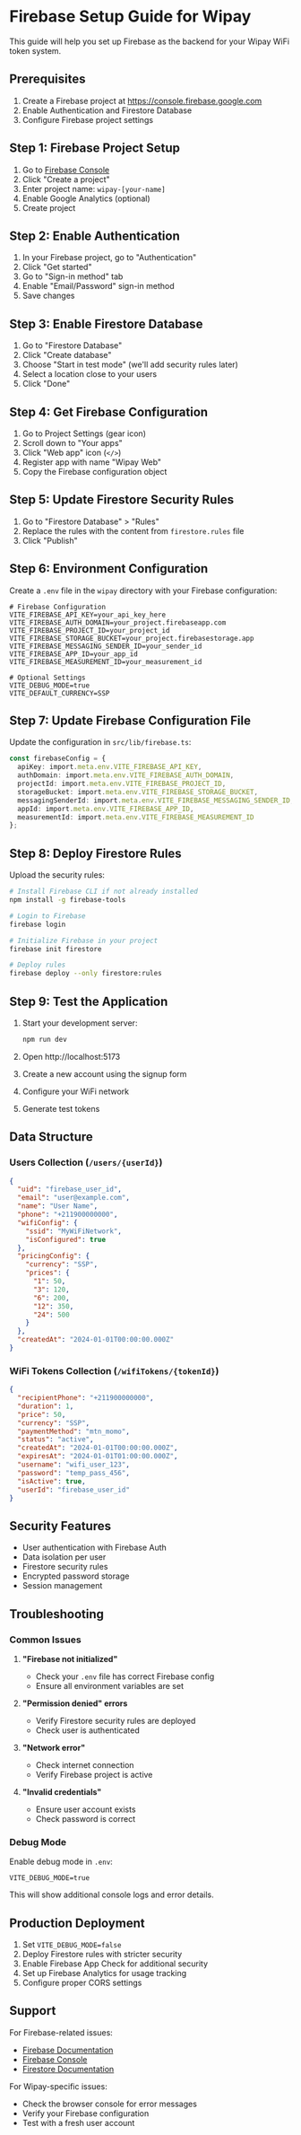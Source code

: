 # Firebase Setup Guide for Wipay

This guide will help you set up Firebase as the backend for your Wipay WiFi token system.

## Prerequisites

1. Create a Firebase project at https://console.firebase.google.com
2. Enable Authentication and Firestore Database
3. Configure Firebase project settings

## Step 1: Firebase Project Setup

1. Go to [Firebase Console](https://console.firebase.google.com)
2. Click "Create a project"
3. Enter project name: `wipay-[your-name]`
4. Enable Google Analytics (optional)
5. Create project

## Step 2: Enable Authentication

1. In your Firebase project, go to "Authentication"
2. Click "Get started"
3. Go to "Sign-in method" tab
4. Enable "Email/Password" sign-in method
5. Save changes

## Step 3: Enable Firestore Database

1. Go to "Firestore Database"
2. Click "Create database"
3. Choose "Start in test mode" (we'll add security rules later)
4. Select a location close to your users
5. Click "Done"

## Step 4: Get Firebase Configuration

1. Go to Project Settings (gear icon)
2. Scroll down to "Your apps"
3. Click "Web app" icon (`</>`)
4. Register app with name "Wipay Web"
5. Copy the Firebase configuration object

## Step 5: Update Firestore Security Rules

1. Go to "Firestore Database" > "Rules"
2. Replace the rules with the content from `firestore.rules` file
3. Click "Publish"

## Step 6: Environment Configuration

Create a `.env` file in the `wipay` directory with your Firebase configuration:

```env
# Firebase Configuration
VITE_FIREBASE_API_KEY=your_api_key_here
VITE_FIREBASE_AUTH_DOMAIN=your_project.firebaseapp.com
VITE_FIREBASE_PROJECT_ID=your_project_id
VITE_FIREBASE_STORAGE_BUCKET=your_project.firebasestorage.app
VITE_FIREBASE_MESSAGING_SENDER_ID=your_sender_id
VITE_FIREBASE_APP_ID=your_app_id
VITE_FIREBASE_MEASUREMENT_ID=your_measurement_id

# Optional Settings
VITE_DEBUG_MODE=true
VITE_DEFAULT_CURRENCY=SSP
```

## Step 7: Update Firebase Configuration File

Update the configuration in `src/lib/firebase.ts`:

```typescript
const firebaseConfig = {
  apiKey: import.meta.env.VITE_FIREBASE_API_KEY,
  authDomain: import.meta.env.VITE_FIREBASE_AUTH_DOMAIN,
  projectId: import.meta.env.VITE_FIREBASE_PROJECT_ID,
  storageBucket: import.meta.env.VITE_FIREBASE_STORAGE_BUCKET,
  messagingSenderId: import.meta.env.VITE_FIREBASE_MESSAGING_SENDER_ID,
  appId: import.meta.env.VITE_FIREBASE_APP_ID,
  measurementId: import.meta.env.VITE_FIREBASE_MEASUREMENT_ID
};
```

## Step 8: Deploy Firestore Rules

Upload the security rules:

```bash
# Install Firebase CLI if not already installed
npm install -g firebase-tools

# Login to Firebase
firebase login

# Initialize Firebase in your project
firebase init firestore

# Deploy rules
firebase deploy --only firestore:rules
```

## Step 9: Test the Application

1. Start your development server:
   ```bash
   npm run dev
   ```

2. Open http://localhost:5173
3. Create a new account using the signup form
4. Configure your WiFi network
5. Generate test tokens

## Data Structure

### Users Collection (`/users/{userId}`)
```json
{
  "uid": "firebase_user_id",
  "email": "user@example.com",
  "name": "User Name",
  "phone": "+211900000000",
  "wifiConfig": {
    "ssid": "MyWiFiNetwork",
    "isConfigured": true
  },
  "pricingConfig": {
    "currency": "SSP",
    "prices": {
      "1": 50,
      "3": 120,
      "6": 200,
      "12": 350,
      "24": 500
    }
  },
  "createdAt": "2024-01-01T00:00:00.000Z"
}
```

### WiFi Tokens Collection (`/wifiTokens/{tokenId}`)
```json
{
  "recipientPhone": "+211900000000",
  "duration": 1,
  "price": 50,
  "currency": "SSP",
  "paymentMethod": "mtn_momo",
  "status": "active",
  "createdAt": "2024-01-01T00:00:00.000Z",
  "expiresAt": "2024-01-01T01:00:00.000Z",
  "username": "wifi_user_123",
  "password": "temp_pass_456",
  "isActive": true,
  "userId": "firebase_user_id"
}
```

## Security Features

- User authentication with Firebase Auth
- Data isolation per user
- Firestore security rules
- Encrypted password storage
- Session management

## Troubleshooting

### Common Issues

1. **"Firebase not initialized"**
   - Check your `.env` file has correct Firebase config
   - Ensure all environment variables are set

2. **"Permission denied" errors**
   - Verify Firestore security rules are deployed
   - Check user is authenticated

3. **"Network error"**
   - Check internet connection
   - Verify Firebase project is active

4. **"Invalid credentials"**
   - Ensure user account exists
   - Check password is correct

### Debug Mode

Enable debug mode in `.env`:
```env
VITE_DEBUG_MODE=true
```

This will show additional console logs and error details.

## Production Deployment

1. Set `VITE_DEBUG_MODE=false`
2. Deploy Firestore rules with stricter security
3. Enable Firebase App Check for additional security
4. Set up Firebase Analytics for usage tracking
5. Configure proper CORS settings

## Support

For Firebase-related issues:
- [Firebase Documentation](https://firebase.google.com/docs)
- [Firebase Console](https://console.firebase.google.com)
- [Firestore Documentation](https://firebase.google.com/docs/firestore)

For Wipay-specific issues:
- Check the browser console for error messages
- Verify your Firebase configuration
- Test with a fresh user account 